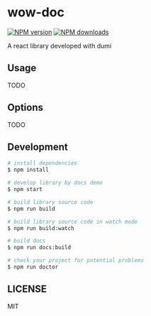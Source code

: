 # wow-doc

[![NPM version](https://img.shields.io/npm/v/wow-doc.svg?style=flat)](https://npmjs.org/package/wow-doc)
[![NPM downloads](http://img.shields.io/npm/dm/wow-doc.svg?style=flat)](https://npmjs.org/package/wow-doc)

A react library developed with dumi

## Usage

TODO

## Options

TODO

## Development

```bash
# install dependencies
$ npm install

# develop library by docs demo
$ npm start

# build library source code
$ npm run build

# build library source code in watch mode
$ npm run build:watch

# build docs
$ npm run docs:build

# check your project for potential problems
$ npm run doctor
```

## LICENSE

MIT
